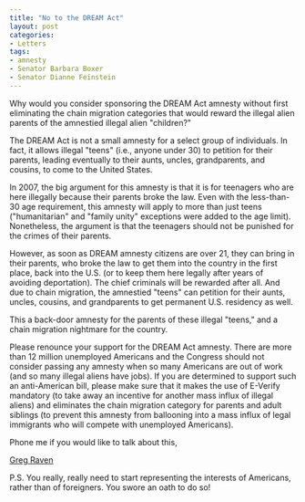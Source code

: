```yaml
---
title: "No to the DREAM Act"
layout: post
categories:
- Letters
tags:
- amnesty
- Senator Barbara Boxer
- Senator Dianne Feinstein
---
```


Why would you consider sponsoring the DREAM Act amnesty without first eliminating the chain migration categories that would reward the illegal alien parents of the amnestied illegal alien "children?"  
  
The DREAM Act is not a small amnesty for a select group of individuals. In fact, it allows illegal "teens" (i.e., anyone under 30) to petition for their parents, leading eventually to their aunts, uncles, grandparents, and cousins, to come to the United States.

In 2007, the big argument for this amnesty is that it is for teenagers who are here illegally because their parents broke the law. Even with the less-than-30 age requirement, this amnesty will apply to more than just teens ("humanitarian" and "family unity" exceptions were added to the age limit). Nonetheless, the argument is that the teenagers should not be punished for the crimes of their parents.

However, as soon as DREAM amnesty citizens are over 21, they can bring in their parents, who broke the law to get them into the country in the first place, back into the U.S. (or to keep them here legally after years of avoiding deportation). The chief criminals will be rewarded after all. And due to chain migration, the amnestied "teens" can petition for their aunts, uncles, cousins, and grandparents to get permanent U.S. residency as well.

This a back-door amnesty for the parents of these illegal "teens," and a chain migration nightmare for the country.

Please renounce your support for the DREAM Act amnesty. There are more than 12 million unemployed Americans and the Congress should not consider passing any amnesty when so many Americans are out of work (and so many illegal aliens have jobs). If you are determined to support such an anti-American bill, please make sure that it makes the use of E-Verify mandatory (to take away an incentive for another mass influx of illegal aliens) and eliminates the chain migration category for parents and adult siblings (to prevent this amnesty from ballooning into a mass influx of legal immigrants who will compete with unemployed Americans).

Phone me if you would like to talk about this,

[Greg Raven](https://www.gregraven.org/)

P.S. You really, really need to start representing the interests of Americans, rather than of foreigners. You swore an oath to do so!